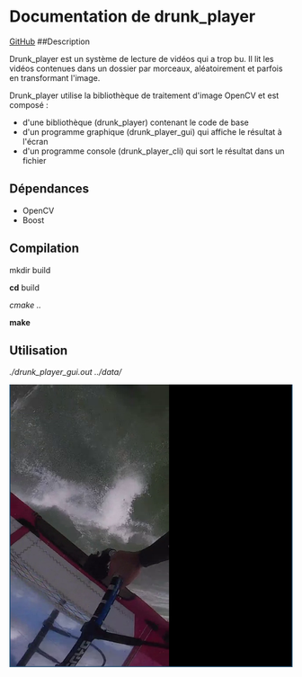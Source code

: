 # Documentation de drunk_player 

[GitHub](http://github.com)
##Description

Drunk_player est un système de lecture de vidéos qui a trop bu. Il lit les vidéos contenues dans un dossier par morceaux, aléatoirement et parfois en transformant l'image.

Drunk_player utilise la bibliothèque de traitement d'image OpenCV et est composé :

 * d'une bibliothèque (drunk_player) contenant le code de base    
 * d'un programme graphique (drunk_player_gui) qui affiche le résultat à l'écran   
 * d'un programme console (drunk_player_cli) qui sort le résultat dans un fichier 
    

## Dépendances 

 * OpenCV
 * Boost
 
## Compilation

mkdir build

**cd** build

_cmake .._

__make__

## Utilisation

*./drunk_player_gui.out ../data/*

![Alt Text](/drunk_player_gui.png)
